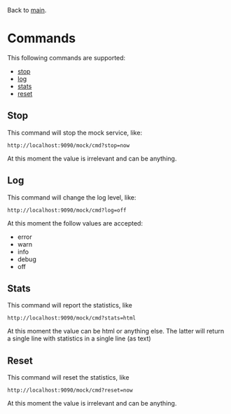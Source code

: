 Back to [main](https://github.com/Technolords/microservice-mock).

# Commands
This following commands are supported:

* [stop](https://github.com/Technolords/microservice-mock/blob/master/github/doc/commands.md#stop)
* [log](https://github.com/Technolords/microservice-mock/blob/master/github/doc/commands.md#log)
* [stats](https://github.com/Technolords/microservice-mock/blob/master/github/doc/commands.md#stats)
* [reset](https://github.com/Technolords/microservice-mock/blob/master/github/doc/commands.md#reset)

## Stop
This command will stop the mock service, like:

    http://localhost:9090/mock/cmd?stop=now
    
At this moment the value is irrelevant and can be anything.

## Log
This command will change the log level, like:

    http://localhost:9090/mock/cmd?log=off
    
At this moment the follow values are accepted:

* error
* warn
* info
* debug
* off

## Stats
This command will report the statistics, like

    http://localhost:9090/mock/cmd?stats=html
    
At this moment the value can be html or anything else. The latter will return a single line with statistics in a single line (as text)

## Reset
This command will reset the statistics, like

    http://localhost:9090/mock/cmd?reset=now
    
At this moment the value is irrelevant and can be anything.
